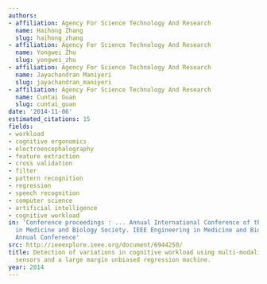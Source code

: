 ```yaml
---
authors:
- affiliation: Agency For Science Technology And Research
  name: Haihong Zhang
  slug: haihong_zhang
- affiliation: Agency For Science Technology And Research
  name: Yongwei Zhu
  slug: yongwei_zhu
- affiliation: Agency For Science Technology And Research
  name: Jayachandran Maniyeri
  slug: jayachandran_maniyeri
- affiliation: Agency For Science Technology And Research
  name: Cuntai Guan
  slug: cuntai_guan
date: '2014-11-06'
estimated_citations: 15
fields:
- workload
- cognitive ergonomics
- electroencephalography
- feature extraction
- cross validation
- filter
- pattern recognition
- regression
- speech recognition
- computer science
- artificial intelligence
- cognitive workload
in: 'Conference proceedings : ... Annual International Conference of the IEEE Engineering
  in Medicine and Biology Society. IEEE Engineering in Medicine and Biology Society.
  Annual Conference'
src: http://ieeexplore.ieee.org/document/6944250/
title: Detection of variations in cognitive workload using multi-modality physiological
  sensors and a large margin unbiased regression machine.
year: 2014
---
```

